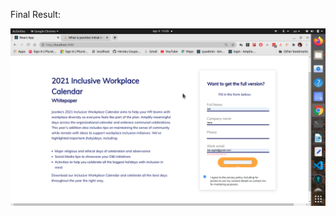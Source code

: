 Final Result:

![screen capture](https://github.com/barhoring/joonko-test/blob/master/public/Joonko-test.png)
